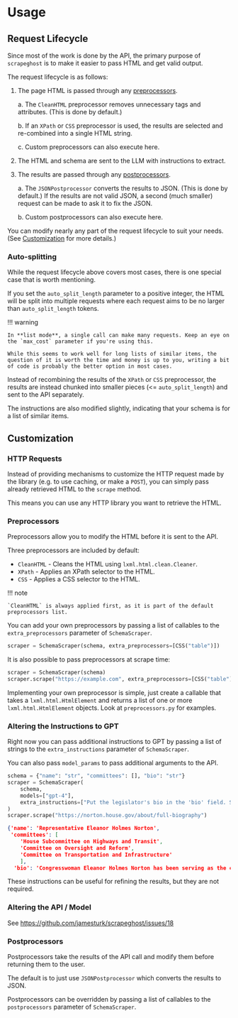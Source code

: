 # Usage

## Request Lifecycle

Since most of the work is done by the API, the primary purpose of `scrapeghost` is to make it easier to pass HTML and get valid output.

The request lifecycle is as follows:

1. The page HTML is passed through any [preprocessors](#preprocessors).

    a. The `CleanHTML` preprocessor removes unnecessary tags and attributes.  (This is done by default.)

    b. If an `XPath` or `CSS` preprocessor is used, the results are selected and re-combined into a single HTML string.

    c. Custom preprocessors can also execute here.

2. The HTML and schema are sent to the LLM with instructions to extract.

3. The results are passed through any [postprocessors](#postprocessors).

    a. The `JSONPostprocessor` converts the results to JSON.  (This is done by default.) If the results are not valid JSON, a second (much smaller) request can be made to ask it to fix the JSON.

    b. Custom postprocessors can also execute here.

You can modify nearly any part of the request lifecycle to suit your needs.  (See [Customization](#customization) for more details.)

### Auto-splitting

While the request lifecycle above covers most cases, there is one special case that is worth mentioning.

If you set the `auto_split_length` parameter to a positive integer, the HTML will be split into multiple requests where each
request aims to be no larger than `auto_split_length` tokens.

!!! warning

    In **list mode**, a single call can make many requests. Keep an eye on the `max_cost` parameter if you're using this.

    While this seems to work well for long lists of similar items, the question of it is worth the time and money is up to you, writing a bit of code is probably the better option in most cases.

Instead of recombining the results of the `XPath` or `CSS` preprocessor, the results are instead chunked into smaller pieces (<= `auto_split_length`) and sent to the API separately.

The instructions are also modified slightly, indicating that your schema is for a list of similar items.

## Customization

### HTTP Requests

Instead of providing mechanisms to customize the HTTP request made by the library (e.g. to use caching, or make a `POST`), you can simply pass already retrieved HTML to the `scrape` method.

This means you can use any HTTP library you want to retrieve the HTML.

### Preprocessors

Preprocessors allow you to modify the HTML before it is sent to the API.

Three preprocessors are included by default:

* `CleanHTML` - Cleans the HTML using `lxml.html.clean.Cleaner`.
* `XPath` - Applies an XPath selector to the HTML.
* `CSS` - Applies a CSS selector to the HTML.

!!! note

    `CleanHTML` is always applied first, as it is part of the default preprocessors list.

You can add your own preprocessors by passing a list of callables to the `extra_preprocessors` parameter of `SchemaScraper`.

```python
scraper = SchemaScraper(schema, extra_preprocessors=[CSS("table")])
```

It is also possible to pass preprocessors at scrape time:

```python
scraper = SchemaScraper(schema)
scraper.scrape("https://example.com", extra_preprocessors=[CSS("table")])
```

Implementing your own preprocessor is simple, just create a callable that takes a `lxml.html.HtmlElement` and returns a list of one or more `lxml.html.HtmlElement` objects.  Look at `preprocessors.py` for examples.

### Altering the Instructions to GPT

Right now you can pass additional instructions to GPT by passing a list of strings to the `extra_instructions` parameter of `SchemaScraper`.

You can also pass `model_params` to pass additional arguments to the API.

```python
schema = {"name": "str", "committees": [], "bio": "str"}
scraper = SchemaScraper(
    schema,
    models=["gpt-4"],
    extra_instructions=["Put the legislator's bio in the 'bio' field. Summarize it so that it is no longer than 3 sentences."],
)
scraper.scrape("https://norton.house.gov/about/full-biography")
```
```json
{'name': 'Representative Eleanor Holmes Norton',
 'committees': [
    'House Subcommittee on Highways and Transit',
    'Committee on Oversight and Reform',
    'Committee on Transportation and Infrastructure'
    ],
  'bio': 'Congresswoman Eleanor Holmes Norton has been serving as the congresswoman for the District of Columbia since 1991. She is the Chair of the House Subcommittee on Highways and Transit and serves on two committees: the Committee on Oversight and Reform and the Committee on Transportation and Infrastructure. Before her congressional service, President Jimmy Carter appointed her to serve as the first woman to chair the U.S. Equal Employment Opportunity Commission.'}
```

These instructions can be useful for refining the results, but they are not required.

### Altering the API / Model 

See <https://github.com/jamesturk/scrapeghost/issues/18>

### Postprocessors

Postprocessors take the results of the API call and modify them before returning them to the user.

The default is to just use `JSONPostprocessor` which converts the results to JSON.

Postprocessors can be overridden by passing a list of callables to the `postprocessors` parameter of `SchemaScraper`.